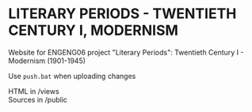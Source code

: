 # LITERARY PERIODS - TWENTIETH CENTURY I, MODERNISM

Website for ENGENG06 project "Literary Periods": Twentieth Century I - Modernism (1901-1945)

Use `push.bat` when uploading changes

HTML in /views<br />
Sources in /public
